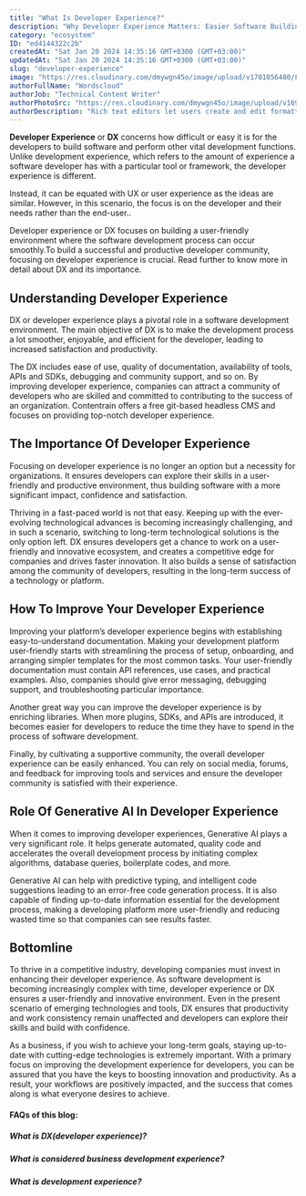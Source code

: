 ```yaml
---
title: "What Is Developer Experience?"
description: "Why Developer Experience Matters: Easier Software Building - Find out why a good DX is key to helping developers create better software with less stress."
category: "ecosystem"
ID: "ed4144322c2b"
createdAt: "Sat Jan 20 2024 14:35:16 GMT+0300 (GMT+03:00)"
updatedAt: "Sat Jan 20 2024 14:35:16 GMT+0300 (GMT+03:00)"
slug: "developer-experience"
image: "https://res.cloudinary.com/dmywgn45o/image/upload/v1701056480/Frame_5611_dou4ss.png"
authorFullName: "Wordscloud"
authorJob: "Technical Content Writer"
authorPhotoSrc: "https://res.cloudinary.com/dmywgn45o/image/upload/v1697445913/samples/people/boy-snow-hoodie.jpg"
authorDescription: "Rich text editors let users create and edit formatted text even without HTML knowledge by translating text content into styled and rich content. When a user chooses a particular type of style and formatting, this tool translates the style into HTML tags. This means that writers can concentrate on creating developing content without having to worry about the underlying code."
---
```


**Developer Experience** or **DX** concerns how difficult or easy it is for the developers to build software and perform other vital development functions. Unlike development experience, which refers to the amount of experience a software developer has with a particular tool or framework, the developer experience is different.

Instead, it can be equated with UX or user experience as the ideas are similar. However, in this scenario, the focus is on the developer and their needs rather than the end-user..

Developer experience or DX focuses on building a user-friendly environment where the software development process can occur smoothly.To build a successful and productive developer community, focusing on developer experience is crucial. Read further to know more in detail about DX and its importance.

## Understanding Developer Experience

DX or developer experience plays a pivotal role in a software development environment. The main objective of DX is to make the development process a lot smoother, enjoyable, and efficient for the developer, leading to increased satisfaction and productivity.

The DX includes ease of use, quality of documentation, availability of tools, APIs and SDKs, debugging and community support, and so on. By improving developer experience, companies can attract a community of developers who are skilled and committed to contributing to the success of an organization. Contentrain offers a free git-based headless CMS and focuses on providing top-notch developer experience.

## The Importance Of Developer Experience

Focusing on developer experience is no longer an option but a necessity for organizations. It ensures developers can explore their skills in a user-friendly and productive environment, thus building software with a more significant impact, confidence and satisfaction.

Thriving in a fast-paced world is not that easy. Keeping up with the ever-evolving technological advances is becoming increasingly challenging, and in such a scenario, switching to long-term technological solutions is the only option left. DX ensures developers get a chance to work on a user-friendly and innovative ecosystem, and creates a competitive edge for companies and drives faster innovation. It also builds a sense of satisfaction among the community of developers, resulting in the long-term success of a technology or platform.

## How To Improve Your Developer Experience

Improving your platform’s developer experience begins with establishing easy-to-understand documentation. Making your development platform user-friendly starts with streamlining the process of setup, onboarding, and arranging simpler templates for the most common tasks. Your user-friendly documentation must contain API references, use cases, and practical examples. Also, companies should give error messaging, debugging support, and troubleshooting particular importance.

Another great way you can improve the developer experience is by enriching libraries. When more plugins, SDKs, and APIs are introduced, it becomes easier for developers to reduce the time they have to spend in the process of software development.

Finally, by cultivating a supportive community, the overall developer experience can be easily enhanced. You can rely on social media, forums, and feedback for improving tools and services and ensure the developer community is satisfied with their experience.

## Role Of Generative AI In Developer Experience

When it comes to improving developer experiences, Generative AI plays a very significant role. It helps generate automated, quality code and accelerates the overall development process by initiating complex algorithms, database queries, boilerplate codes, and more.

Generative AI can help with predictive typing, and intelligent code suggestions leading to an error-free code generation process. It is also capable of finding up-to-date information essential for the development process, making a developing platform more user-friendly and reducing wasted time so that companies can see results faster.

## Bottomline

To thrive in a competitive industry, developing companies must invest in enhancing their developer experience. As software development is becoming increasingly complex with time, developer experience or DX ensures a user-friendly and innovative environment. Even in the present scenario of emerging technologies and tools, DX ensures that productivity and work consistency remain unaffected and developers can explore their skills and build with confidence.

As a business, if you wish to achieve your long-term goals, staying up-to-date with cutting-edge technologies is extremely important. With a primary focus on improving the development experience for developers, you can be assured that you have the keys to boosting innovation and productivity. As a result, your workflows are positively impacted, and the success that comes along is what everyone desires to achieve.

#### FAQs of this blog:

##### What is DX(developer experience)?

##### What is considered business development experience?

##### What is development experience?
